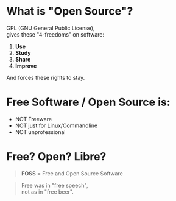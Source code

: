 # What is "Open Source"?

GPL (GNU General Public License),  
gives these "4-freedoms" on software:

  1. **Use**
  2. **Study**
  3. **Share**
  4. **Improve**

And forces these rights to stay.


# Free Software / Open Source is:

  * NOT Freeware
  * NOT just for Linux/Commandline
  * NOT unprofessional


# Free? Open? Libre?

> **FOSS** = Free and Open Source Software

> Free was in "free speech",  
> not as in "free beer".

